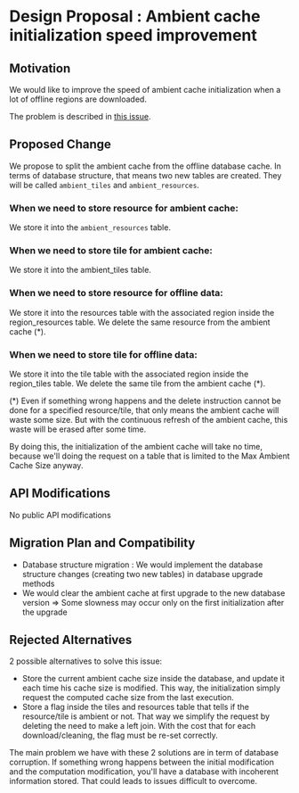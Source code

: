 # Design Proposal : Ambient cache initialization speed improvement

## Motivation

We would like to improve the speed of ambient cache initialization when a lot of offline regions are downloaded.

The problem is described in [this issue](https://github.com/maplibre/maplibre-native/issues/1815).

## Proposed Change

We propose to split the ambient cache from the offline database cache.
In terms of database structure, that means two new tables are created. They will be called `ambient_tiles` and `ambient_resources`.

### When we need to store resource for ambient cache:

We store it into the `ambient_resources` table.

### When we need to store tile for ambient cache:

We store it into the ambient_tiles table.

### When we need to store resource for offline data:

We store it into the resources table with the associated region inside the region_resources table.
We delete the same resource from the ambient cache (*).

### When we need to store tile for offline data:

We store it into the tile table with the associated region inside the region_tiles table.
We delete the same tile from the ambient cache (*).

(*) Even if something wrong happens and the delete instruction cannot be done for a specified resource/tile, that only means the ambient cache will waste some size.
But with the continuous refresh of the ambient cache, this waste will be erased after some time.

By doing this, the initialization of the ambient cache will take no time, because we'll doing the request on a table that is limited to the Max Ambient Cache Size anyway.

## API Modifications

No public API modifications

## Migration Plan and Compatibility

- Database structure migration : We would implement the database structure changes (creating two new tables) in database upgrade methods
- We would clear the ambient cache at first upgrade to the new database version => Some slowness may occur only on the first initialization after the upgrade

## Rejected Alternatives

2 possible alternatives to solve this issue:

- Store the current ambient cache size inside the database, and update it each time his cache size is modified. This way, the initialization simply request the computed cache size from the last execution.
- Store a flag inside the tiles and resources table that tells if the resource/tile is ambient or not. That way we simplify the request by deleting the need to make a left join. With the cost that for each download/cleaning, the flag must be re-set correctly.

The main problem we have with these 2 solutions are in term of database corruption. If something wrong happens between the initial modification and the computation modification, you'll have a database with incoherent information stored. That could leads to issues difficult to overcome.

